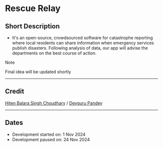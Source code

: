 # Rescue Relay

## Short Description
- It's an open-source, crowdsourced software for catastrophe reporting where local residents can share information when emergency services publish disasters. Following analysis of data, our app will advise the departments on the best course of action.

> [!Note]
> Final idea will be updated shortly 
---

## Credit
[Hiten Balara Singh Choudhary](https://github.com/hbsinghchoudhary) / [Devguru Pandey](https://github.com/DevguruPandey)

---

## Dates
- Development started on: 1 Nov 2024
- Development paused on: 24 Nov 2024
